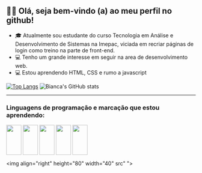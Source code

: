    ## 👩‍💻  Olá, seja bem-vindo (a) ao meu perfil no github!
   



- 🎓 Atualmente sou estudante do curso Tecnologia em Análise e Desenvolvimento de Sistemas na Imepac, viciada em recriar páginas de login como treino na parte de front-end. 
- 💻 Tenho um grande interesse em seguir na area de desenvolvimento web.
- 💻 Estou aprendendo HTML, CSS e rumo a javascript


[![Top Langs](https://github-readme-stats.vercel.app/api/top-langs/?username=bian-nca&layout=compact&langs_count=16&theme=transparent)](https://github.com/bian-nca/github-readme-stats)         ![Bianca's GitHub stats](https://github-readme-stats.vercel.app/api?username=bian-nca&show_icons=true&theme=transparent)


<hr>
<h3> Linguagens de programação e marcação que estou aprendendo: </h3>
<div style="display=inline_block">
<img align="center" height="80" width="40" src="https://cdn.jsdelivr.net/gh/devicons/devicon/icons/html5/html5-original-wordmark.svg" &nbsp;>
<img align="center" height="80" width="40" src="https://cdn.jsdelivr.net/gh/devicons/devicon/icons/css3/css3-original-wordmark.svg" &nbsp;>
<img align="center" height="80" width="40" src="https://cdn.jsdelivr.net/gh/devicons/devicon/icons/javascript/javascript-original.svg" &nbsp;>
<img align="center" height="80" width="40" src="https://cdn.jsdelivr.net/gh/devicons/devicon/icons/mysql/mysql-original.svg" &nbsp;>
<img align="center" height="80" width="40" src="https://cdn.jsdelivr.net/gh/devicons/devicon/icons/java/java-original-wordmark.svg" &nbsp;>

   
   
<img align="right" height="80" width="40" src" ">
</div>
